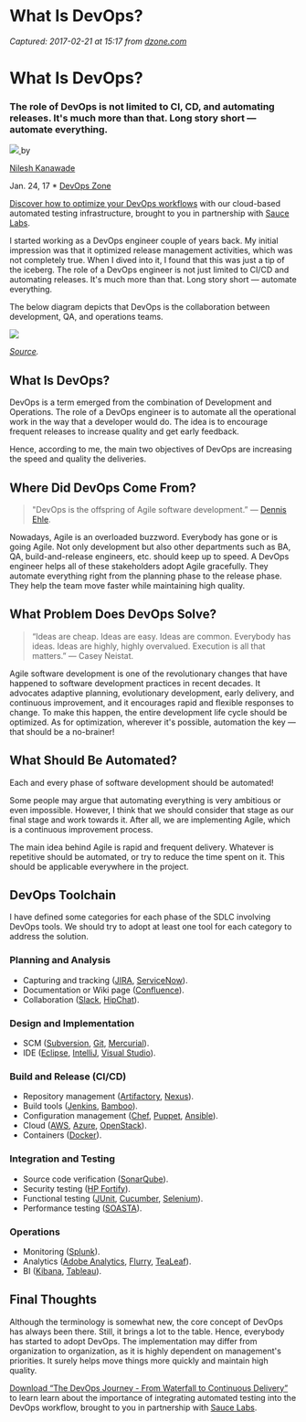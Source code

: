 # What Is DevOps?

_Captured: 2017-02-21 at 15:17 from [dzone.com](https://dzone.com/articles/what-is-devops-3?oid=twitter&utm_content=buffer8b943&utm_medium=social&utm_source=twitter.com&utm_campaign=buffer)_

#  What Is DevOps? 

### The role of DevOps is not limited to CI, CD, and automating releases. It's much more than that. Long story short — automate everything.

[ ![](https://secure.gravatar.com/avatar/2c6be0823cb6db1c3eb981dc3efa86c3?d=identicon&r=PG) ](/users/2952633/kanawade.html) by 

[ Nilesh Kanawade](/users/2952633/kanawade.html)

Jan. 24, 17 * [DevOps Zone](/devops-tutorials-tools-news)

[Discover how to optimize your DevOps workflows](http://info.saucelabs.com/paper-the-devops-journey.html?utm_campaign=devopsjourney+wp&utm_medium=textlink&utm_source=dzone-devops&utm_content=article) with our cloud-based automated testing infrastructure, brought to you in partnership with [Sauce Labs](http://info.saucelabs.com/paper-the-devops-journey.html?utm_campaign=devopsjourney+wp&utm_medium=textlink&utm_source=dzone-devops&utm_content=article). 

I started working as a DevOps engineer couple of years back. My initial impression was that it optimized release management activities, which was not completely true. When I dived into it, I found that this was just a tip of the iceberg. The role of a DevOps engineer is not just limited to CI/CD and automating releases. It's much more than that. Long story short — automate everything.

The below diagram depicts that DevOps is the collaboration between development, QA, and operations teams.

![](https://media.licdn.com/mpr/mpr/AAEAAQAAAAAAAAgxAAAAJDkxZTg1YTViLTI3NzYtNDQzNi1iOGFhLTkzMTZiNmNjYmY5NA.png)

_[Source](https://en.wikipedia.org/wiki/DevOps#/media/File:Devops.svg)._

## **What Is DevOps?**

DevOps is a term emerged from the combination of Development and Operations. The role of a DevOps engineer is to automate all the operational work in the way that a developer would do. The idea is to encourage frequent releases to increase quality and get early feedback.

Hence, according to me, the main two objectives of DevOps are increasing the speed and quality the deliveries.

## **Where Did DevOps Come From?**

> "DevOps is the offspring of Agile software development.” — [Dennis Ehle](http://www.versionone.com/devops-101/what-is-devops/). 

Nowadays, Agile is an overloaded buzzword. Everybody has gone or is going Agile. Not only development but also other departments such as BA, QA, build-and-release engineers, etc. should keep up to speed. A DevOps engineer helps all of these stakeholders adopt Agile gracefully. They automate everything right from the planning phase to the release phase. They help the team move faster while maintaining high quality.

## **What Problem Does DevOps Solve?**

> “Ideas are cheap. Ideas are easy. Ideas are common. Everybody has ideas. Ideas are highly, highly overvalued. Execution is all that matters.” — Casey Neistat. 

Agile software development is one of the revolutionary changes that have happened to software development practices in recent decades. It advocates adaptive planning, evolutionary development, early delivery, and continuous improvement, and it encourages rapid and flexible responses to change. To make this happen, the entire development life cycle should be optimized. As for optimization, wherever it's possible, automation the key — that should be a no-brainer!

## **What Should Be Automated?**

Each and every phase of software development should be automated!

Some people may argue that automating everything is very ambitious or even impossible. However, I think that we should consider that stage as our final stage and work towards it. After all, we are implementing Agile, which is a continuous improvement process.

The main idea behind Agile is rapid and frequent delivery. Whatever is repetitive should be automated, or try to reduce the time spent on it. This should be applicable everywhere in the project.

## **DevOps Toolchain**

I have defined some categories for each phase of the SDLC involving DevOps tools. We should try to adopt at least one tool for each category to address the solution.

### **Planning and Analysis**

  * Capturing and tracking ([JIRA](http://www.atlassian.com/software/jira), [ServiceNow](http://www.servicenow.com/)).
  * Documentation or Wiki page ([Confluence](http://www.atlassian.com/software/confluence)).
  * Collaboration ([Slack](http://slack.com/), [HipChat](http://www.hipchat.com/)).

### **Design and Implementation**

  * SCM ([Subversion](http://subversion.apache.org/), [Git](http://git-scm.com/), [Mercurial](http://www.mercurial-scm.org/)).
  * IDE ([Eclipse](http://eclipse.org/), [IntelliJ](http://www.jetbrains.com/idea/), [Visual Studio](http://www.visualstudio.com/)).

### **Build and Release (CI/CD)**

  * Repository management ([Artifactory](http://www.jfrog.com/artifactory/), [Nexus](http://www.sonatype.org/nexus/)).
  * Build tools ([Jenkins](http://jenkins.io/), [Bamboo](http://www.atlassian.com/software/bamboo)).
  * Configuration management ([Chef](http://www.chef.io/chef/), [Puppet](http://puppet.com/), [Ansible](http://www.ansible.com/)).
  * Cloud ([AWS](http://aws.amazon.com/), [Azure](http://azure.microsoft.com/en-us/), [OpenStack](http://www.openstack.org/)).
  * Containers ([Docker](http://www.docker.com/)).

### **Integration and Testing**

  * Source code verification ([SonarQube](http://www.sonarqube.org/)).
  * Security testing ([HP Fortify](http://www8.hp.com/sg/en/software-solutions/static-code-analysis-sast/)).
  * Functional testing ([JUnit](http://junit.org/junit4/), [Cucumber](http://cucumber.io/), [Selenium](http://www.seleniumhq.org/)).
  * Performance testing ([SOASTA](http://www.soasta.com/)).

### **Operations**

  * Monitoring ([Splunk](http://www.splunk.com/)).
  * Analytics ([Adobe Analytics](http://www.adobe.com/sea/marketing-cloud/web-analytics.html), [Flurry](http://developer.yahoo.com/analytics/), [TeaLeaf](http://www-01.ibm.com/software/info/tealeaf/)).
  * BI ([Kibana](http://www.elastic.co/products/kibana), [Tableau](http://www.tableau.com/)).

## **Final Thoughts**

Although the terminology is somewhat new, the core concept of DevOps has always been there. Still, it brings a lot to the table. Hence, everybody has started to adopt DevOps. The implementation may differ from organization to organization, as it is highly dependent on management's priorities. It surely helps move things more quickly and maintain high quality.

[Download “The DevOps Journey - From Waterfall to Continuous Delivery”](http://info.saucelabs.com/paper-the-devops-journey.html?utm_campaign=devopsjourney+wp&utm_medium=textlink&utm_source=dzone-devops&utm_content=article) to learn learn about the importance of integrating automated testing into the DevOps workflow, brought to you in partnership with [Sauce Labs](http://info.saucelabs.com/paper-the-devops-journey.html?utm_campaign=devopsjourney+wp&utm_medium=textlink&utm_source=dzone-devops&utm_content=article).

